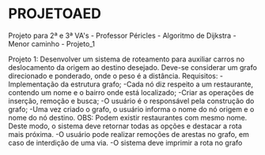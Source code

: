 # PROJETOAED
Projeto para 2ª e 3ª VA's - Professor Péricles - Algoritmo de Dijkstra - Menor caminho - Projeto_1

Projeto 1: Desenvolver um sistema de roteamento para auxiliar carros no deslocamento da origem ao
destino desejado. Deve-se considerar um grafo direcionado e ponderado, onde o peso é a distância.
Requisitos:
-Implementação da estrutura grafo;
-Cada nó diz respeito a um restaurante, contendo um nome e o bairro onde está localizado;
-Criar as operações de inserção, remoção e busca;
-O usuário é o responsável pela construção do grafo;
-Uma vez criado o grafo, o usuário informa o nome do nó origem e o nome do nó destino. OBS: Podem
existir restaurantes com mesmo nome. Deste modo, o sistema deve retornar todas as opções e destacar
a rota mais próxima.
-O usuário pode realizar remoções de arestas no grafo, em caso de interdição de uma via.
-O sistema deve imprimir a rota no grafo

